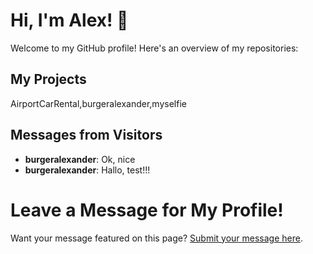 # Hi, I'm Alex! 👋

Welcome to my GitHub profile! Here's an overview of my repositories:

## My Projects

AirportCarRental,burgeralexander,myselfie

## Messages from Visitors

- **burgeralexander**: Ok, nice
- **burgeralexander**: Hallo, test!!!

# Leave a Message for My Profile!

Want your message featured on this page? [Submit your message here](https://burgeralexander.github.io/burgeralexander/write_message.html).
